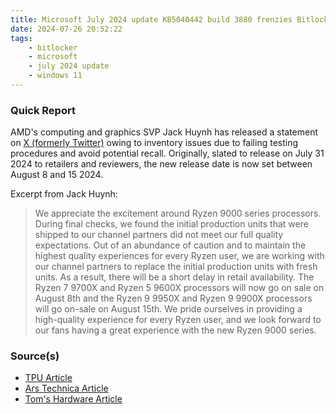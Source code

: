 ```yaml
---
title: Microsoft July 2024 update KB5040442 build 3880 frenzies Bitlocker users
date: 2024-07-26 20:52:22
tags:
    - bitlocker
    - microsoft
    - july 2024 update
    - windows 11
---
```


### Quick Report

AMD\'s computing and graphics SVP Jack Huynh has released a statement on [X (formerly Twitter)][def] owing to inventory issues due to failing testing procedures and avoid potential recall. Originally, slated to release on July 31 2024 to retailers and reviewers, the new release date is now set between August 8 and 15 2024.

Excerpt from Jack Huynh:
> We appreciate the excitement around Ryzen 9000 series processors. During final checks, we found the initial production units that were shipped to our channel partners did not meet our full quality expectations. Out of an abundance of caution and to maintain the highest quality experiences for every Ryzen user, we are working with our channel partners to replace the initial production units with fresh units. As a result, there will be a short delay in retail availability. The Ryzen 7 9700X and Ryzen 5 9600X processors will now go on sale on August 8th and the Ryzen 9 9950X and Ryzen 9 9900X processors will go on-sale on August 15th. We pride ourselves in providing a high-quality experience for every Ryzen user, and we look forward to our fans having a great experience with the new Ryzen 9000 series.

### Source(s)

- [TPU Article][def2]
- [Ars Technica Article][def3]
- [Tom's Hardware Article][def4]

[def]: https://x.com/JackMHuynh/status/1816210711254639031
[def2]: https://www.techpowerup.com/324887/amd-delays-launch-of-ryzen-9000-series-processors
[def3]: https://arstechnica.com/gadgets/2024/07/quality-issue-pushes-amds-ryzen-9000-cpu-launch-from-july-to-august/
[def4]: https://www.tomshardware.com/pc-components/cpus/amd-delays-its-ryzen-9000-launch-due-to-unspecified-quality-issue-new-launch-in-august-chipmaker-pulls-back-all-units-shipped-globally-for-quality-checks
